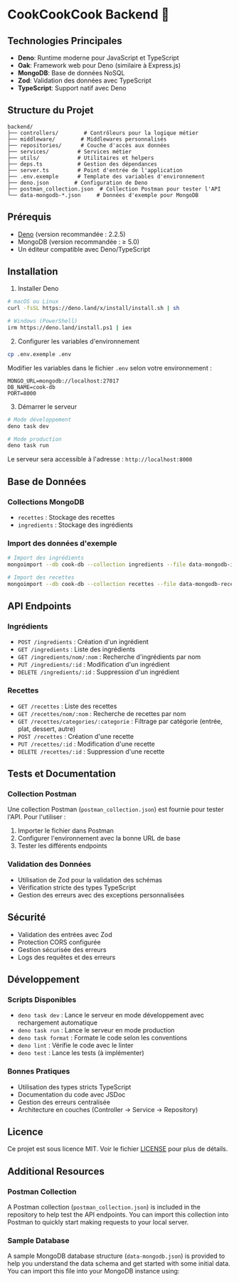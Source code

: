 # CookCookCook Backend 🔧

## Technologies Principales

-   **Deno**: Runtime moderne pour JavaScript et TypeScript
-   **Oak**: Framework web pour Deno (similaire à Express.js)
-   **MongoDB**: Base de données NoSQL
-   **Zod**: Validation des données avec TypeScript
-   **TypeScript**: Support natif avec Deno

## Structure du Projet

```
backend/
├── controllers/        # Contrôleurs pour la logique métier
├── middleware/        # Middlewares personnalisés
├── repositories/      # Couche d'accès aux données
├── services/         # Services métier
├── utils/            # Utilitaires et helpers
├── deps.ts           # Gestion des dépendances
├── server.ts         # Point d'entrée de l'application
├── .env.exemple      # Template des variables d'environnement
├── deno.json        # Configuration de Deno
├── postman_collection.json  # Collection Postman pour tester l'API
└── data-mongodb-*.json     # Données d'exemple pour MongoDB
```

## Prérequis

-   [Deno](https://deno.land/#installation) (version recommandée : 2.2.5)
-   MongoDB (version recommandée : ≥ 5.0)
-   Un éditeur compatible avec Deno/TypeScript

## Installation

1. Installer Deno

```bash
# macOS ou Linux
curl -fsSL https://deno.land/x/install/install.sh | sh

# Windows (PowerShell)
irm https://deno.land/install.ps1 | iex
```

2. Configurer les variables d'environnement

```bash
cp .env.exemple .env
```

Modifier les variables dans le fichier `.env` selon votre environnement :

```env
MONGO_URL=mongodb://localhost:27017
DB_NAME=cook-db
PORT=8000
```

3. Démarrer le serveur

```bash
# Mode développement
deno task dev

# Mode production
deno task run
```

Le serveur sera accessible à l'adresse : `http://localhost:8000`

## Base de Données

### Collections MongoDB

-   `recettes` : Stockage des recettes
-   `ingredients` : Stockage des ingrédients

### Import des données d'exemple

```bash
# Import des ingrédients
mongoimport --db cook-db --collection ingredients --file data-mongodb-ingredient.json --jsonArray

# Import des recettes
mongoimport --db cook-db --collection recettes --file data-mongodb-recettes.json --jsonArray
```

## API Endpoints

### Ingrédients

-   `POST /ingredients` : Création d'un ingrédient
-   `GET /ingredients` : Liste des ingrédients
-   `GET /ingredients/nom/:nom` : Recherche d'ingrédients par nom
-   `PUT /ingredients/:id` : Modification d'un ingrédient
-   `DELETE /ingredients/:id` : Suppression d'un ingrédient

### Recettes

-   `GET /recettes` : Liste des recettes
-   `GET /recettes/nom/:nom` : Recherche de recettes par nom
-   `GET /recettes/categories/:categorie` : Filtrage par catégorie (entrée, plat, dessert, autre)
-   `POST /recettes` : Création d'une recette
-   `PUT /recettes/:id` : Modification d'une recette
-   `DELETE /recettes/:id` : Suppression d'une recette

## Tests et Documentation

### Collection Postman

Une collection Postman (`postman_collection.json`) est fournie pour tester l'API. Pour l'utiliser :

1. Importer le fichier dans Postman
2. Configurer l'environnement avec la bonne URL de base
3. Tester les différents endpoints

### Validation des Données

-   Utilisation de Zod pour la validation des schémas
-   Vérification stricte des types TypeScript
-   Gestion des erreurs avec des exceptions personnalisées

## Sécurité

-   Validation des entrées avec Zod
-   Protection CORS configurée
-   Gestion sécurisée des erreurs
-   Logs des requêtes et des erreurs

## Développement

### Scripts Disponibles

-   `deno task dev` : Lance le serveur en mode développement avec rechargement automatique
-   `deno task run` : Lance le serveur en mode production
-   `deno task format` : Formate le code selon les conventions
-   `deno lint` : Vérifie le code avec le linter
-   `deno test` : Lance les tests (à implémenter)

### Bonnes Pratiques

-   Utilisation des types stricts TypeScript
-   Documentation du code avec JSDoc
-   Gestion des erreurs centralisée
-   Architecture en couches (Controller -> Service -> Repository)

## Licence

Ce projet est sous licence MIT. Voir le fichier [LICENSE](../LICENSE) pour plus de détails.

## Additional Resources

### Postman Collection

A Postman collection (`postman_collection.json`) is included in the repository
to help test the API endpoints. You can import this collection into Postman to
quickly start making requests to your local server.

### Sample Database

A sample MongoDB database structure (`data-mongodb.json`) is provided to help
you understand the data schema and get started with some initial data. You can
import this file into your MongoDB instance using:
